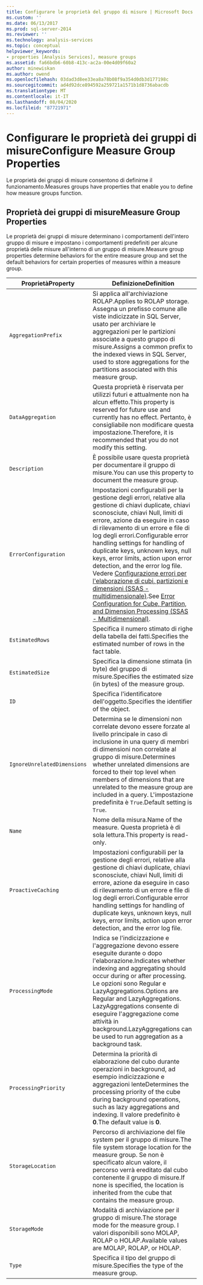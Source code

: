 ```yaml
---
title: Configurare le proprietà del gruppo di misure | Microsoft Docs
ms.custom: ''
ms.date: 06/13/2017
ms.prod: sql-server-2014
ms.reviewer: ''
ms.technology: analysis-services
ms.topic: conceptual
helpviewer_keywords:
- properties [Analysis Services], measure groups
ms.assetid: fa66bdb6-60b8-413c-ac2a-00e4d09f60a2
author: minewiskan
ms.author: owend
ms.openlocfilehash: 03dad3d8ee33ea8a78b08f9a354d0db3d177198c
ms.sourcegitcommit: ad4d92dce894592a259721a1571b1d8736abacdb
ms.translationtype: MT
ms.contentlocale: it-IT
ms.lasthandoff: 08/04/2020
ms.locfileid: "87721971"
---
```

# <a name="configure-measure-group-properties"></a><span data-ttu-id="8862f-102">Configurare le proprietà dei gruppi di misure</span><span class="sxs-lookup"><span data-stu-id="8862f-102">Configure Measure Group Properties</span></span>
  <span data-ttu-id="8862f-103">Le proprietà dei gruppi di misure consentono di definirne il funzionamento.</span><span class="sxs-lookup"><span data-stu-id="8862f-103">Measures groups have properties that enable you to define how measure groups function.</span></span>  
  
## <a name="measure-group-properties"></a><span data-ttu-id="8862f-104">Proprietà dei gruppi di misure</span><span class="sxs-lookup"><span data-stu-id="8862f-104">Measure Group Properties</span></span>  
 <span data-ttu-id="8862f-105">Le proprietà dei gruppi di misure determinano i comportamenti dell'intero gruppo di misure e impostano i comportamenti predefiniti per alcune proprietà delle misure all'interno di un gruppo di misure.</span><span class="sxs-lookup"><span data-stu-id="8862f-105">Measure group properties determine behaviors for the entire measure group and set the default behaviors for certain properties of measures within a measure group.</span></span>  
  
|<span data-ttu-id="8862f-106">Proprietà</span><span class="sxs-lookup"><span data-stu-id="8862f-106">Property</span></span>|<span data-ttu-id="8862f-107">Definizione</span><span class="sxs-lookup"><span data-stu-id="8862f-107">Definition</span></span>|  
|--------------|----------------|  
|`AggregationPrefix`|<span data-ttu-id="8862f-108">Si applica all'archiviazione ROLAP.</span><span class="sxs-lookup"><span data-stu-id="8862f-108">Applies to ROLAP storage.</span></span> <span data-ttu-id="8862f-109">Assegna un prefisso comune alle viste indicizzate in SQL Server, usato per archiviare le aggregazioni per le partizioni associate a questo gruppo di misure.</span><span class="sxs-lookup"><span data-stu-id="8862f-109">Assigns a common prefix to the indexed views in SQL Server, used to store aggregations for the partitions associated with this measure group.</span></span>|  
|`DataAggregation`|<span data-ttu-id="8862f-110">Questa proprietà è riservata per utilizzi futuri e attualmente non ha alcun effetto.</span><span class="sxs-lookup"><span data-stu-id="8862f-110">This property is reserved for future use and currently has no effect.</span></span> <span data-ttu-id="8862f-111">Pertanto, è consigliabile non modificare questa impostazione.</span><span class="sxs-lookup"><span data-stu-id="8862f-111">Therefore, it is recommended that you do not modify this setting.</span></span>|  
|`Description`|<span data-ttu-id="8862f-112">È possibile usare questa proprietà per documentare il gruppo di misure.</span><span class="sxs-lookup"><span data-stu-id="8862f-112">You can use this property to document the measure group.</span></span>|  
|`ErrorConfiguration`|<span data-ttu-id="8862f-113">Impostazioni configurabili per la gestione degli errori, relative alla gestione di chiavi duplicate, chiavi sconosciute, chiavi Null, limiti di errore, azione da eseguire in caso di rilevamento di un errore e file di log degli errori.</span><span class="sxs-lookup"><span data-stu-id="8862f-113">Configurable error handling settings for handling of duplicate keys, unknown keys, null keys, error limits, action upon error detection, and the error log file.</span></span> <span data-ttu-id="8862f-114">Vedere [Configurazione errori per l'elaborazione di cubi, partizioni e dimensioni &#40;SSAS - multidimensionale&#41;](error-configuration-for-cube-partition-and-dimension-processing.md).</span><span class="sxs-lookup"><span data-stu-id="8862f-114">See [Error Configuration for Cube, Partition, and Dimension Processing &#40;SSAS - Multidimensional&#41;](error-configuration-for-cube-partition-and-dimension-processing.md).</span></span>|  
|`EstimatedRows`|<span data-ttu-id="8862f-115">Specifica il numero stimato di righe della tabella dei fatti.</span><span class="sxs-lookup"><span data-stu-id="8862f-115">Specifies the estimated number of rows in the fact table.</span></span>|  
|`EstimatedSize`|<span data-ttu-id="8862f-116">Specifica la dimensione stimata (in byte) del gruppo di misure.</span><span class="sxs-lookup"><span data-stu-id="8862f-116">Specifies the estimated size (in bytes) of the measure group.</span></span>|  
|`ID`|<span data-ttu-id="8862f-117">Specifica l'identificatore dell'oggetto.</span><span class="sxs-lookup"><span data-stu-id="8862f-117">Specifies the identifier of the object.</span></span>|  
|`IgnoreUnrelatedDimensions`|<span data-ttu-id="8862f-118">Determina se le dimensioni non correlate devono essere forzate al livello principale in caso di inclusione in una query di membri di dimensioni non correlate al gruppo di misure.</span><span class="sxs-lookup"><span data-stu-id="8862f-118">Determines whether unrelated dimensions are forced to their top level when members of dimensions that are unrelated to the measure group are included in a query.</span></span> <span data-ttu-id="8862f-119">L'impostazione predefinita è `True`.</span><span class="sxs-lookup"><span data-stu-id="8862f-119">Default setting is `True`.</span></span>|  
|`Name`|<span data-ttu-id="8862f-120">Nome della misura.</span><span class="sxs-lookup"><span data-stu-id="8862f-120">Name of the measure.</span></span> <span data-ttu-id="8862f-121">Questa proprietà è di sola lettura.</span><span class="sxs-lookup"><span data-stu-id="8862f-121">This property is read-only.</span></span>|  
|`ProactiveCaching`|<span data-ttu-id="8862f-122">Impostazioni configurabili per la gestione degli errori, relative alla gestione di chiavi duplicate, chiavi sconosciute, chiavi Null, limiti di errore, azione da eseguire in caso di rilevamento di un errore e file di log degli errori.</span><span class="sxs-lookup"><span data-stu-id="8862f-122">Configurable error handling settings for handling of duplicate keys, unknown keys, null keys, error limits, action upon error detection, and the error log file.</span></span>|  
|`ProcessingMode`|<span data-ttu-id="8862f-123">Indica se l'indicizzazione e l'aggregazione devono essere eseguite durante o dopo l'elaborazione.</span><span class="sxs-lookup"><span data-stu-id="8862f-123">Indicates whether indexing and aggregating should occur during or after processing.</span></span> <span data-ttu-id="8862f-124">Le opzioni sono Regular e LazyAggregations.</span><span class="sxs-lookup"><span data-stu-id="8862f-124">Options are Regular and LazyAggregations.</span></span> <span data-ttu-id="8862f-125">LazyAggregations consente di eseguire l'aggregazione come attività in background.</span><span class="sxs-lookup"><span data-stu-id="8862f-125">LazyAggregations can be used to run aggregation as a background task.</span></span>|  
|`ProcessingPriority`|<span data-ttu-id="8862f-126">Determina la priorità di elaborazione del cubo durante operazioni in background, ad esempio indicizzazione e aggregazioni lente</span><span class="sxs-lookup"><span data-stu-id="8862f-126">Determines the processing priority of the cube during background operations, such as lazy aggregations and indexing.</span></span> <span data-ttu-id="8862f-127">Il valore predefinito è **0**.</span><span class="sxs-lookup"><span data-stu-id="8862f-127">The default value is **0**.</span></span>|  
|`StorageLocation`|<span data-ttu-id="8862f-128">Percorso di archiviazione del file system per il gruppo di misure.</span><span class="sxs-lookup"><span data-stu-id="8862f-128">The file system storage location for the measure group.</span></span> <span data-ttu-id="8862f-129">Se non è specificato alcun valore, il percorso verrà ereditato dal cubo contenente il gruppo di misure.</span><span class="sxs-lookup"><span data-stu-id="8862f-129">If none is specified, the location is inherited from the cube that contains the measure group.</span></span>|  
|`StorageMode`|<span data-ttu-id="8862f-130">Modalità di archiviazione per il gruppo di misure.</span><span class="sxs-lookup"><span data-stu-id="8862f-130">The storage mode for the measure group.</span></span> <span data-ttu-id="8862f-131">I valori disponibili sono MOLAP, ROLAP o HOLAP.</span><span class="sxs-lookup"><span data-stu-id="8862f-131">Available values are MOLAP, ROLAP, or HOLAP.</span></span>|  
|`Type`|<span data-ttu-id="8862f-132">Specifica il tipo del gruppo di misure.</span><span class="sxs-lookup"><span data-stu-id="8862f-132">Specifies the type of the measure group.</span></span>|  
  
  
